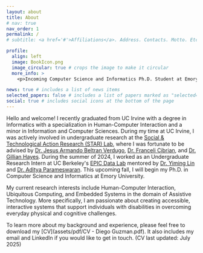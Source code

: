 ```yaml
---
layout: about
title: About
# nav: true
nav_order: 1
permalink: /
# subtitle: <a href='#'>Affiliations</a>. Address. Contacts. Motto. Etc.

profile:
  align: left
  image: BookIcon.png
  image_circular: true # crops the image to make it circular
  more_info: >
    <p>Incoming Computer Science and Informatics Ph.D. Student at Emory University</p>

news: true # includes a list of news items
selected_papers: false # includes a list of papers marked as "selected={true}"
social: true # includes social icons at the bottom of the page
---
```


Hello and welcome! I recently graduated from UC Irvine with a degree in Informatics with a specialization in Human-Computer Interaction and a minor in Information and Computer Sciences. During my time at UC Irvine, I was actively involved in undergraduate research at the [Social & Technological Action Research (STAR) Lab](https://www.star-uci.org/), where I was fortunate to be advised by [Dr. Jesus Armando Beltran Verdugo](https://sites.google.com/view/armandobeltran/), [Dr. Franceli Cibrian](https://sites.google.com/view/franceli-l-cibrian), and [Dr. Gillian Hayes](https://www.gillianhayes.com/). During the summer of 2024, I worked as an Undergraduate Research Intern at UC Berkeley's [EPIC Data Lab](https://epic.berkeley.edu/) mentored by [Dr. Yiming Lin](https://yiminglin18.com/) and [Dr. Aditya Parameswaran](https://people.eecs.berkeley.edu/~adityagp/). This upcoming fall, I will begin my Ph.D. in Computer Science and Informatics at Emory University.

My current research interests include Human-Computer Interaction, Ubiquitous Computing, and Embedded Systems in the domain of Assistive Technology. More specifically, I am passionate about creating accessible, interactive systems that support individuals with disabilities in overcoming everyday physical and cognitive challenges.

To learn more about my background and experience, please feel free to download my [CV](assets/pdf/CV - Diego Guzman.pdf). It also includes my email and LinkedIn if you would like to get in touch. (CV last updated: July 2025)


